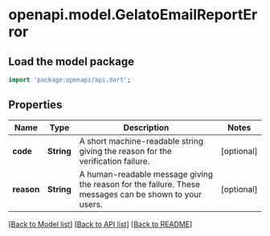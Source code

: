# openapi.model.GelatoEmailReportError

## Load the model package
```dart
import 'package:openapi/api.dart';
```

## Properties
Name | Type | Description | Notes
------------ | ------------- | ------------- | -------------
**code** | **String** | A short machine-readable string giving the reason for the verification failure. | [optional] 
**reason** | **String** | A human-readable message giving the reason for the failure. These messages can be shown to your users. | [optional] 

[[Back to Model list]](../README.md#documentation-for-models) [[Back to API list]](../README.md#documentation-for-api-endpoints) [[Back to README]](../README.md)


